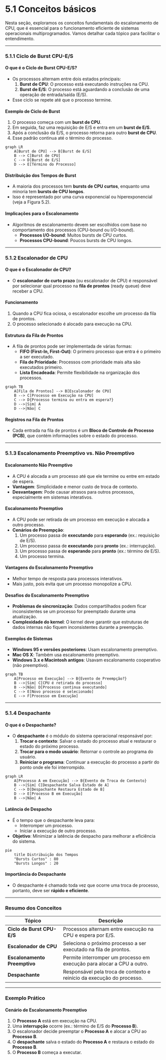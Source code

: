 # 5.1 Conceitos básicos

Nesta seção, exploramos os conceitos fundamentais do escalonamento de CPU, que é essencial para o funcionamento eficiente de sistemas operacionais multiprogramados. Vamos detalhar cada tópico para facilitar o entendimento.

---

### **5.1.1 Ciclo de Burst CPU-E/S**

#### **O que é o Ciclo de Burst CPU-E/S?**
- Os processos alternam entre dois estados principais:
  1. **Burst de CPU**: O processo está executando instruções na CPU.
  2. **Burst de E/S**: O processo está aguardando a conclusão de uma operação de entrada/saída (E/S).
- Esse ciclo se repete até que o processo termine.

#### **Exemplo de Ciclo de Burst**
1. O processo começa com um **burst de CPU**.
2. Em seguida, faz uma requisição de E/S e entra em um **burst de E/S**.
3. Após a conclusão da E/S, o processo retorna para outro **burst de CPU**.
4. Esse padrão continua até o término do processo.

```mermaid
graph LR
    A[Burst de CPU] --> B[Burst de E/S]
    B --> C[Burst de CPU]
    C --> D[Burst de E/S]
    D --> E[Término do Processo]
```

#### **Distribuição dos Tempos de Burst**
- A maioria dos processos tem **bursts de CPU curtos**, enquanto uma minoria tem **bursts de CPU longos**.
- Isso é representado por uma curva exponencial ou hiperexponencial (veja a Figura 5.2).

#### **Implicações para o Escalonamento**
- Algoritmos de escalonamento devem ser escolhidos com base no comportamento dos processos (CPU-bound ou I/O-bound).
  - **Processos I/O-bound**: Muitos bursts de CPU curtos.
  - **Processos CPU-bound**: Poucos bursts de CPU longos.

---

### **5.1.2 Escalonador de CPU**

#### **O que é o Escalonador de CPU?**
- O **escalonador de curto prazo** (ou escalonador de CPU) é responsável por selecionar qual processo na **fila de prontos** (ready queue) deve receber a CPU.

#### **Funcionamento**
1. Quando a CPU fica ociosa, o escalonador escolhe um processo da fila de prontos.
2. O processo selecionado é alocado para execução na CPU.

#### **Estrutura da Fila de Prontos**
- A fila de prontos pode ser implementada de várias formas:
  - **FIFO (First-In, First-Out)**: O primeiro processo que entra é o primeiro a ser executado.
  - **Fila de Prioridade**: Processos com prioridade mais alta são executados primeiro.
  - **Lista Encadeada**: Permite flexibilidade na organização dos processos.


```mermaid
graph TB
    A[Fila de Prontos] --> B[Escalonador de CPU]
    B --> C[Processo em Execução na CPU]
    C --> D{Processo termina ou entra em espera?}
    D -->|Sim| A
    D -->|Não| C
```


#### **Registros na Fila de Prontos**
- Cada entrada na fila de prontos é um **Bloco de Controle de Processo (PCB)**, que contém informações sobre o estado do processo.

---

### **5.1.3 Escalonamento Preemptivo vs. Não Preemptivo**

#### **Escalonamento Não Preemptivo**
- A CPU é alocada a um processo até que ele termine ou entre em estado de espera.
- **Vantagem**: Simplicidade e menor custo de troca de contexto.
- **Desvantagem**: Pode causar atrasos para outros processos, especialmente em sistemas interativos.

#### **Escalonamento Preemptivo**
- A CPU pode ser retirada de um processo em execução e alocada a outro processo.
- **Cenários de Preempção**:
  1. Um processo passa de **executando** para **esperando** (ex.: requisição de E/S).
  2. Um processo passa de **executando** para **pronto** (ex.: interrupção).
  3. Um processo passa de **esperando** para **pronto** (ex.: término de E/S).
  4. Um processo termina.

#### **Vantagens do Escalonamento Preemptivo**
- Melhor tempo de resposta para processos interativos.
- Mais justo, pois evita que um processo monopolize a CPU.

#### **Desafios do Escalonamento Preemptivo**
- **Problemas de sincronização**: Dados compartilhados podem ficar inconsistentes se um processo for preemptado durante uma atualização.
- **Complexidade do kernel**: O kernel deve garantir que estruturas de dados internas não fiquem inconsistentes durante a preempção.

#### **Exemplos de Sistemas**
- **Windows 95 e versões posteriores**: Usam escalonamento preemptivo.
- **Mac OS X**: Também usa escalonamento preemptivo.
- **Windows 3.x e Macintosh antigos**: Usavam escalonamento cooperativo (não preemptivo).



```mermaid
graph TB
    A[Processo em Execução] --> B{Evento de Preempção?}
    B -->|Sim| C[CPU é retirada do processo]
    B -->|Não| D[Processo continua executando]
    C --> E[Novo processo é selecionado]
    E --> F[Processo em Execução]
```





---

### **5.1.4 Despachante**

#### **O que é o Despachante?**
- O **despachante** é o módulo do sistema operacional responsável por:
  1. **Trocar o contexto**: Salvar o estado do processo atual e restaurar o estado do próximo processo.
  2. **Trocar para o modo usuário**: Retornar o controle ao programa do usuário.
  3. **Reiniciar o programa**: Continuar a execução do processo a partir do ponto onde ele foi interrompido.


```mermaid
graph LR
    A[Processo A em Execução] --> B{Evento de Troca de Contexto}
    B -->|Sim| C[Despachante Salva Estado de A]
    C --> D[Despachante Restaura Estado de B]
    D --> E[Processo B em Execução]
    B -->|Não| A
```

#### **Latência de Despacho**
- É o tempo que o despachante leva para:
  - Interromper um processo.
  - Iniciar a execução de outro processo.
- **Objetivo**: Minimizar a latência de despacho para melhorar a eficiência do sistema.


```mermaid
pie
    title Distribuição dos Tempos
    "Bursts Curtos" : 80
    "Bursts Longos" : 20
```



#### **Importância do Despachante**
- O despachante é chamado toda vez que ocorre uma troca de processo, portanto, deve ser **rápido e eficiente**.

---

### **Resumo dos Conceitos**

| Tópico                     | Descrição                                                                 |
|----------------------------|---------------------------------------------------------------------------|
| **Ciclo de Burst CPU-E/S**  | Processos alternam entre execução na CPU e espera por E/S.                |
| **Escalonador de CPU**      | Seleciona o próximo processo a ser executado na fila de prontos.          |
| **Escalonamento Preemptivo**| Permite interromper um processo em execução para alocar a CPU a outro.    |
| **Despachante**             | Responsável pela troca de contexto e reinício da execução do processo.    |

---

### **Exemplo Prático**

#### **Cenário de Escalonamento Preemptivo**
1. O **Processo A** está em execução na CPU.
2. Uma **interrupção** ocorre (ex.: término de E/S do **Processo B**).
3. O escalonador decide preemptar o **Processo A** e alocar a CPU ao **Processo B**.
4. O **despachante** salva o estado do **Processo A** e restaura o estado do **Processo B**.
5. O **Processo B** começa a executar.
